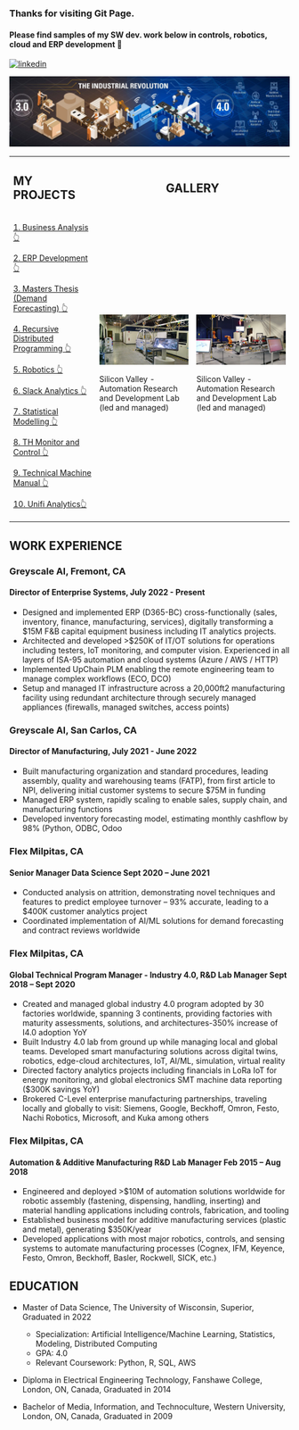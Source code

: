 ### Thanks for visiting Git Page. 
#### Please find samples of my SW dev. work below in controls, robotics, cloud and ERP development 👋 
[![linkedin](https://img.shields.io/badge/linkedin-%230077B5.svg?style=for-the-badge&logo=linkedin&logoColor=white)](https://www.linkedin.com/in/hassanaluraibi/)

<img src="https://github.com/Qadir-Hassan/attachement/blob/main/banner.png">


<table>
  <tr>
    <td><h2>MY PROJECTS</h2>
    <td colspan="2"><center><h2>GALLERY</h2></center>
  </tr>
  <tr>
    <td>
      <p><a href="https://github.com/HassanA777/My-Projects/tree/main/Business%20Analysis">1. Business Analysis 👆</p>
       <p><a href="https://github.com/HassanA777/My-Projects/tree/main/ERP%20Development">2. ERP Development 👆</p>
       <p><a href="https://github.com/HassanA777/My-Projects/tree/main/Masters%20Thesis%20(Demand%20Forecasting)">3. Masters Thesis (Demand Forecasting) 👆</p>
       <p><a href="https://github.com/HassanA777/My-Projects/tree/main/Recursive%20Distributed%20Programming">4. Recursive Distributed Programming 👆</p>
        <p><a href="https://github.com/HassanA777/My-Projects/tree/main/Robotics">5. Robotics 👆</p>
       <p><a href="https://github.com/HassanA777/My-Projects/tree/main/Slack%20Analytics">6. 	Slack Analytics 👆</p>
       <p><a href="https://github.com/HassanA777/My-Projects/tree/main/Statistical%20Modelling">7. Statistical Modelling 👆</p>
       <p><a href="https://github.com/HassanA777/My-Projects/tree/main/TH%20Monitor%20and%20Control">8. TH Monitor and Control 👆</p>
         <p><a href="https://github.com/HassanA777/My-Projects/tree/main/Technical%20Machine%20Manual">9. Technical Machine Manual 👆</p>
       <p><a href="https://github.com/HassanA777/My-Projects/tree/main/Unifi%20Analytics/Unifi">10. Unifi Analytics👆</p>
  </d>
    <td ><img src="https://github.com/Qadir-Hassan/attachement/blob/main/lab%20entrance.jpg" width = 500>
      <p>Silicon Valley - Automation Research and Development Lab (led and managed)</p>
    </td>
     <td><img src="https://github.com/Qadir-Hassan/attachement/blob/main/robotics%20setup.jpg" width = 500>
        <p>Silicon Valley - Automation Research and Development Lab (led and managed)</p>
    </td>
    </tr> 
</table>


## WORK EXPERIENCE
### Greyscale AI, Fremont, CA
#### Director of Enterprise Systems, July 2022 - Present
- Designed and implemented ERP (D365-BC) cross-functionally (sales, inventory, finance, manufacturing, services), digitally transforming a $15M F&B capital equipment business including IT analytics projects.
- Architected and developed >$250K of IT/OT solutions for operations including testers, IoT monitoring, and computer vision. Experienced in all layers of ISA-95 automation and cloud systems (Azure / AWS / HTTP)
- Implemented UpChain PLM enabling the remote engineering team to manage complex workflows (ECO, DCO)
- Setup and managed IT infrastructure across a 20,000ft2 manufacturing facility using redundant architecture through securely managed appliances (firewalls, managed switches, access points)

### Greyscale AI, San Carlos, CA
#### Director of Manufacturing, July 2021 - June 2022
- Built manufacturing organization and standard procedures, leading assembly, quality and warehousing teams (FATP), from first article to NPI, delivering initial customer systems to secure $75M in funding
- Managed ERP system, rapidly scaling to enable sales, supply chain, and manufacturing functions 
- Developed inventory forecasting model, estimating monthly cashflow by 98% (Python, ODBC, Odoo

### Flex	 Milpitas, CA
#### Senior Manager Data Science			Sept 2020 – June 2021
  - Conducted analysis on attrition, demonstrating novel techniques and features to predict employee turnover – 93% accurate, leading to a $400K customer analytics project
  - Coordinated implementation of AI/ML solutions for demand forecasting and contract reviews worldwide
 
### Flex	 Milpitas, CA
#### Global Technical Program Manager - Industry 4.0, R&D Lab Manager	Sept 2018 – Sept 2020
  - Created and managed global industry 4.0 program adopted by 30 factories worldwide, spanning 3 continents, providing factories with maturity assessments, solutions, and architectures-350% increase of I4.0 adoption YoY
- Built Industry 4.0 lab from ground up while managing local and global teams. Developed smart manufacturing solutions across digital twins, robotics, edge-cloud architectures, IoT, AI/ML, simulation, virtual reality
- Directed factory analytics projects including financials in LoRa IoT for energy monitoring, and global electronics SMT machine data reporting ($300K savings YoY)
- Brokered C-Level enterprise manufacturing partnerships, traveling locally and globally to visit: Siemens, Google, Beckhoff, Omron, Festo, Nachi Robotics, Microsoft, and Kuka among others

### Flex	 Milpitas, CA
#### 	Automation & Additive Manufacturing R&D Lab Manager	Feb 2015 – Aug 2018
 -	Engineered and deployed >$10M of automation solutions worldwide for robotic assembly (fastening, dispensing, handling, inserting) and material handling applications including controls, fabrication, and tooling
 -	Established business model for additive manufacturing services (plastic and metal), generating $350K/year
 -	Developed applications with most major robotics, controls, and sensing systems to automate manufacturing processes (Cognex, IFM, Keyence, Festo, Omron, Beckhoff, Basler, Rockwell, SICK, etc.)


  





## EDUCATION

- Master of Data Science, The University of Wisconsin, Superior, Graduated in 2022
  - Specialization: Artificial Intelligence/Machine Learning, Statistics, Modeling, Distributed Computing
  - GPA: 4.0
  - Relevant Coursework: Python, R, SQL, AWS

- Diploma in Electrical Engineering Technology, Fanshawe College, London, ON, Canada, Graduated in 2014
- Bachelor of Media, Information, and Technoculture, Western University, London, ON, Canada, Graduated in 2009






